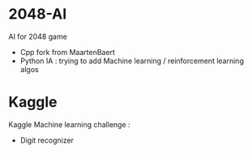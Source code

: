 # 2048-AI
AI for 2048 game
 - Cpp fork from MaartenBaert
 - Python IA : trying to add Machine learning / reinforcement learning algos
 
# Kaggle
Kaggle Machine learning challenge :
 - Digit recognizer

